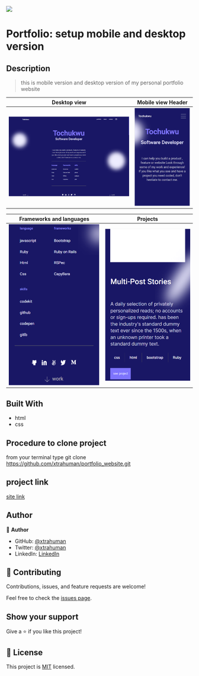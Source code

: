 ![](https://img.shields.io/badge/Microverse-blueviolet)

# Portfolio: setup mobile and desktop version

## Description
> this is mobile version and desktop version of my personal portfolio website


Desktop view                                      |  Mobile view Header
:------------------------------------------------:|:-----------------------------------------------:
![](./public/desktop_view.PNG)                     |  ![](./public/mobile_header-shot.PNG)

Frameworks and languages                          |  Projects
:------------------------------------------------:|:-----------------------------------------------:
![](./public/Capture.PNG)                         |  ![](./public/multi-stories.PNG)
 

## Built With

- html
- css

## Procedure to clone project

from your terminal type git clone https://github.com/xtrahuman/portfolio_website.git

## project link

[site link](https://xtrahuman.github.io/portfolio_website/)

## Author

👤 **Author**

- GitHub: [@xtrahuman](https://github.com/xtrahuman)
- Twitter: [@xtrahuman](https://twitter.com/xtrahuman)
- LinkedIn: [LinkedIn](https://linkedin.com/in/tochukwu-okpara-449528197)


## 🤝 Contributing

Contributions, issues, and feature requests are welcome!

Feel free to check the [issues page](../../issues/).

## Show your support

Give a ⭐️ if you like this project!


## 📝 License

This project is [MIT](./MIT.md) licensed.

